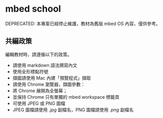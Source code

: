 # mbed school

DEPRECATED: 本專案已經停止維護，教材為舊版 mbed OS 內容，僅供參考。

## 共編政策

編輯教材時，請遵循以下的政策。

* 請使用 markdown 語法撰寫內文
* 使用全形標點符號
* 擷圖請使用 Mac 內建「預覽程式」擷取
* 請使用 Chrome 瀏覽器，擷圖參數：
 * 將 Chrome 展開為全螢幕；
 * 並保持 Chrome 只有單獨的 mbed workspace 標籤頁
* 可使用 JPEG 或 PNG 圖檔
* JPEG 圖檔請使用 *.jpg* 副檔名，PNG 圖檔請使用 *.png* 副檔名
